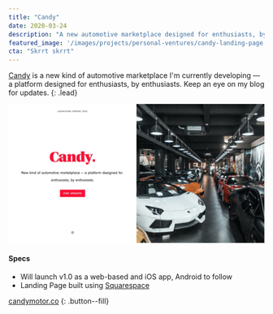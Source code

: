 ```yaml
---
title: "Candy"
date: 2020-03-24
description: "A new automotive marketplace designed for enthusiasts, by enthusiasts."
featured_image: '/images/projects/personal-ventures/candy-landing-page.jpg'
cta: "Skrrt skrrt"
---
```


[Candy][url-candy] is a new kind of automotive marketplace I'm currently developing — a platform designed for enthusiasts, by enthusiasts. Keep an eye on my blog for updates.
{: .lead}

[![Candy landing page](/images/projects/personal-ventures/candy-landing-page.jpg)](https://candymotor.co)

#### Specs
- Will launch v1.0 as a web-based and iOS app, Android to follow
- Landing Page built using [Squarespace][url-squarespace]

[candymotor.co](https://candymotor.co/)
{: .button--fill}

[url-candy]: https://candymotor.co
[url-squarespace]: https://squarespace.com